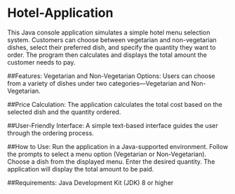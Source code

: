 # Hotel-Application
This Java console application simulates a simple hotel menu selection system. Customers can choose between vegetarian and non-vegetarian dishes, select their preferred dish, and specify the quantity they want to order. The program then calculates and displays the total amount the customer needs to pay.

##Features:
Vegetarian and Non-Vegetarian Options: Users can choose from a variety of dishes under two categories—Vegetarian and Non-Vegetarian.

##Price Calculation: The application calculates the total cost based on the selected dish and the quantity ordered.

##User-Friendly Interface: A simple text-based interface guides the user through the ordering process.

##How to Use:
Run the application in a Java-supported environment.
Follow the prompts to select a menu option (Vegetarian or Non-Vegetarian).
Choose a dish from the displayed menu.
Enter the desired quantity.
The application will display the total amount to be paid.

##Requirements:
Java Development Kit (JDK) 8 or higher
